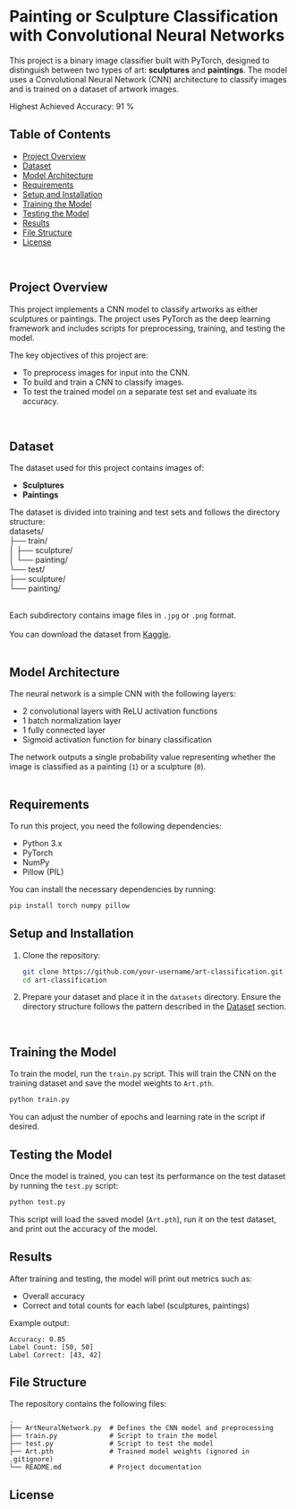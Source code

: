 # Painting or Sculpture Classification with Convolutional Neural Networks

This project is a binary image classifier built with PyTorch, designed to distinguish between two types of art: **sculptures** and **paintings**. The model uses a Convolutional Neural Network (CNN) architecture to classify images and is trained on a dataset of artwork images. <br>

Highest Achieved Accuracy: 91 % <br>

## Table of Contents
- [Project Overview](#project-overview)  
- [Dataset](#dataset)  
- [Model Architecture](#model-architecture)  
- [Requirements](#requirements)  
- [Setup and Installation](#setup-and-installation)  
- [Training the Model](#training-the-model)  
- [Testing the Model](#testing-the-model)  
- [Results](#results)  
- [File Structure](#file-structure)  
- [License](#license)  
<br>

## Project Overview

This project implements a CNN model to classify artworks as either sculptures or paintings. The project uses PyTorch as the deep learning framework and includes scripts for preprocessing, training, and testing the model. <br>

The key objectives of this project are:  
- To preprocess images for input into the CNN.  
- To build and train a CNN to classify images.  
- To test the trained model on a separate test set and evaluate its accuracy.  
<br>

## Dataset

The dataset used for this project contains images of:  
- **Sculptures**  
- **Paintings**  

The dataset is divided into training and test sets and follows the directory structure:  <br>
datasets/<br>
  ├── train/<br>
   │    ├── sculpture/<br>
   │    └── painting/<br>
  └── test/<br>
       ├── sculpture/<br>
       └── painting/<br>
<br>

Each subdirectory contains image files in `.jpg` or `.png` format. <br>  
You can download the dataset from [Kaggle](https://www.kaggle.com/datasets/thedownhill/art-images-drawings-painting-sculpture-engraving).  
<br>

## Model Architecture

The neural network is a simple CNN with the following layers:  
- 2 convolutional layers with ReLU activation functions  
- 1 batch normalization layer  
- 1 fully connected layer  
- Sigmoid activation function for binary classification  

The network outputs a single probability value representing whether the image is classified as a painting (`1`) or a sculpture (`0`).  
<br>

## Requirements

To run this project, you need the following dependencies:  
- Python 3.x  
- PyTorch  
- NumPy  
- Pillow (PIL)

You can install the necessary dependencies by running:  
```bash
pip install torch numpy pillow
 ```

## Setup and Installation

1. Clone the repository:  
   ```bash
   git clone https://github.com/your-username/art-classification.git  
   cd art-classification
   ```

2. Prepare your dataset and place it in the `datasets` directory. Ensure the directory structure follows the pattern described in the [Dataset](#dataset) section.
<br>

## Training the Model

To train the model, run the `train.py` script. This will train the CNN on the training dataset and save the model weights to `Art.pth`.  
```bash
python train.py
```

You can adjust the number of epochs and learning rate in the script if desired.

## Testing the Model

Once the model is trained, you can test its performance on the test dataset by running the `test.py` script:  
```bash
python test.py
```

This script will load the saved model (`Art.pth`), run it on the test dataset, and print out the accuracy of the model.

## Results

After training and testing, the model will print out metrics such as:  
- Overall accuracy  
- Correct and total counts for each label (sculptures, paintings)

Example output:
```
Accuracy: 0.85  
Label Count: [50, 50]  
Label Correct: [43, 42]
```

## File Structure

The repository contains the following files:
```
.
├── ArtNeuralNetwork.py  # Defines the CNN model and preprocessing  
├── train.py             # Script to train the model  
├── test.py              # Script to test the model  
├── Art.pth              # Trained model weights (ignored in .gitignore)  
└── README.md            # Project documentation
```

## License


